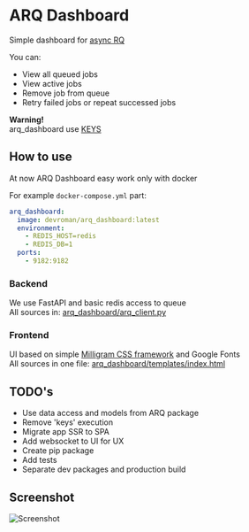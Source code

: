 # ARQ Dashboard
Simple dashboard for [async RQ](https://github.com/samuelcolvin/arq)  

You can:
- View all queued jobs
- View active jobs
- Remove job from queue
- Retry failed jobs or repeat successed jobs

**Warning!**  
arq_dashboard use [KEYS](https://redis.io/commands/KEYS) 

## How to use
At now ARQ Dashboard easy work only with docker  

For example `docker-compose.yml` part:
```yml
arq_dashboard:
  image: devroman/arq_dashboard:latest
  environment:
    - REDIS_HOST=redis
    - REDIS_DB=1
  ports:
    - 9182:9182
```

### Backend
We use FastAPI and basic redis access to queue  
All sources in: [arq_dashboard/arq_client.py](arq_dashboard/arq_client.py)

### Frontend
UI based on simple [Milligram CSS framework](https://milligram.io/) and Google Fonts  
All sources in one file: [arq_dashboard/templates/index.html](arq_dashboard/templates/index.html)

## TODO's
- Use data access and models from ARQ package
- Remove 'keys' execution
- Migrate app SSR to SPA
- Add websocket to UI for UX
- Create pip package
- Add tests
- Separate dev packages and production build

## Screenshot
![Screenshot](https://files.ati.su/static/common_media/arq_dashboard_screenshot.png)

